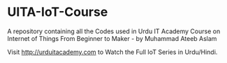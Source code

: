 # UITA-IoT-Course
A repository containing all the Codes used in Urdu IT Academy Course on Internet of Things From Beginner to Maker - by Muhammad Ateeb Aslam

Visit http://urduitacademy.com to Watch the Full IoT Series in Urdu/Hindi. 
